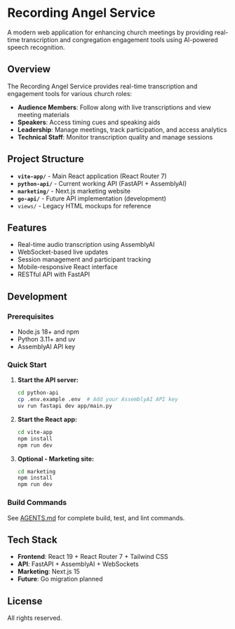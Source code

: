 # Recording Angel Service

A modern web application for enhancing church meetings by providing real-time transcription and congregation engagement tools using AI-powered speech recognition.

## Overview

The Recording Angel Service provides real-time transcription and engagement tools for various church roles:

- **Audience Members**: Follow along with live transcriptions and view meeting materials
- **Speakers**: Access timing cues and speaking aids
- **Leadership**: Manage meetings, track participation, and access analytics
- **Technical Staff**: Monitor transcription quality and manage sessions

## Project Structure

- **`vite-app/`** - Main React application (React Router 7)
- **`python-api/`** - Current working API (FastAPI + AssemblyAI)
- **`marketing/`** - Next.js marketing website
- **`go-api/`** - Future API implementation (development)
- `views/` - Legacy HTML mockups for reference

## Features

- Real-time audio transcription using AssemblyAI
- WebSocket-based live updates
- Session management and participant tracking
- Mobile-responsive React interface
- RESTful API with FastAPI

## Development

### Prerequisites
- Node.js 18+ and npm
- Python 3.11+ and uv
- AssemblyAI API key

### Quick Start

1. **Start the API server:**
   ```bash
   cd python-api
   cp .env.example .env  # Add your AssemblyAI API key
   uv run fastapi dev app/main.py
   ```

2. **Start the React app:**
   ```bash
   cd vite-app
   npm install
   npm run dev
   ```

3. **Optional - Marketing site:**
   ```bash
   cd marketing
   npm install
   npm run dev
   ```

### Build Commands

See [AGENTS.md](AGENTS.md) for complete build, test, and lint commands.

## Tech Stack

- **Frontend**: React 19 + React Router 7 + Tailwind CSS
- **API**: FastAPI + AssemblyAI + WebSockets
- **Marketing**: Next.js 15
- **Future**: Go migration planned

## License

All rights reserved.
